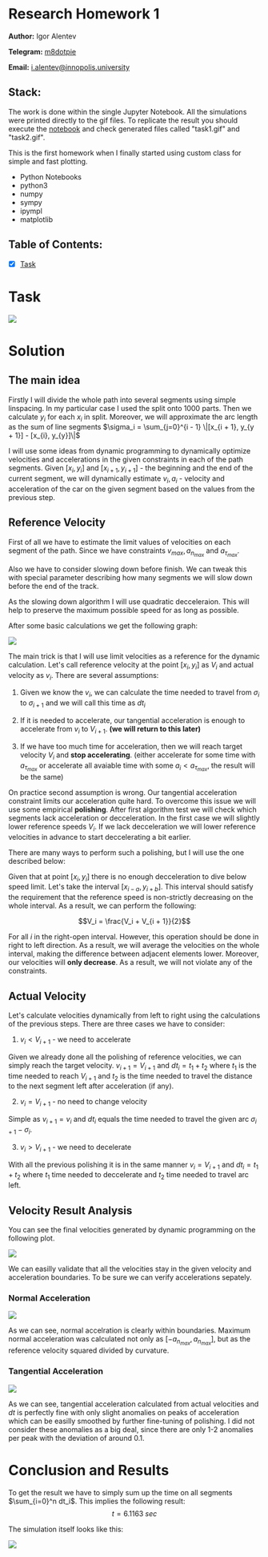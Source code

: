 # Research Homework 1

**Author:** Igor Alentev

**Telegram:** [m8dotpie](https://t.me/m8dotpie)

**Email:** i.alentev@innopolis.university

## Stack:

The work is done within the single Jupyter Notebook. All the simulations were printed directly to the gif files. To replicate the result you should execute the [notebook](TMHW2.ipynb) and check generated files called "task1.gif" and "task2.gif".

This is the first homework when I finally started using custom class for simple and fast plotting.

- Python Notebooks
- python3
- numpy
- sympy
- ipympl
- matplotlib

## Table of Contents:
- [x] [Task](#task)

# Task

![](assets/state.PNG)

# Solution

## The main idea

Firstly I will divide the whole path into several segments using simple linspacing. In my particular case I used the split onto $1000$ parts. Then we calculate $y_i$ for each $x_i$ in split. Moreover, we will approximate the arc length as the sum of line segments $\sigma_i = \sum_{j=0}^{i - 1} \|[x_{i + 1}, y_{y + 1}] - [x_{i}, y_{y}]\|$

I will use some ideas from dynamic programming to dynamically optimize velocities and accelerations in the given constraints in each of the path segments. Given $[x_i, y_i]$ and $[x_{i + 1}, y_{i + 1}]$ - the beginning and the end of the current segment, we will dynamically estimate $v_i, a_i$ - velocity and acceleration of the car on the given segment based on the values from the previous step.

## Reference Velocity

First of all we have to estimate the limit values of velocities on each segment of the path. Since we have constraints $v_{max}, a_{n_{max}}$ and $a_{\tau_{max}}$. 

Also we have to consider slowing down before finish. We can tweak this with special parameter describing how many segments we will slow down before the end of the track.

As the slowing down algorithm I will use quadratic decceleraion. This will help to preserve the maximum possible speed for as long as possible. 

 After some basic calculations we get the following graph:

![](assets/vel_limit.png)

The main  trick is that I will use limit velocities as a reference for the dynamic calculation. Let's call reference velocity at the point $[x_i, y_i]$ as $V_i$ and actual velocity as $v_i$. There are several assumptions:

1. Given we know the $v_i$, we can calculate the time needed to travel from $\sigma_i$ to $\sigma_{i + 1}$ and we will call this time as $dt_i$

2. If it is needed to accelerate, our tangential acceleration is enough to accelerate from $v_i$ to $V_{i + 1}$. **(we will return to this later)**

3. If we have too much time for acceleration, then we will reach target velocity $V_i$ and **stop accelerating**. (either accelerate for some time with $a_{{\tau}_{max}}$ or accelerate all avaiable time with some $a_i < a_{{\tau}_{max}}$, the result will be the same)

On practice second assumption is wrong. Our tangential acceleration constraint limits our acceleration quite hard. To overcome this issue we will use some empirical **polishing**. After first algorithm test we will check which segments lack acceleration or decceleration. In the first case we will slightly lower reference speeds $V_i$. If we lack decceleration we will lower reference velocities in advance to start deccelerating a bit earlier.

There are many ways to perform such a polishing, but I will use the one described below:

Given that at point $[x_i, y_i]$ there is no enough decceleration to dive below speed limit. Let's take the interval $[x_{i - a}, y_{i + b}]$. This interval should satisfy the requirement that the reference speed is non-strictly decreasing on the whole interval. As a result, we can perform the following:

$$V_i = \frac{V_i + V_{i + 1}}{2}$$

For all $i$ in the right-open interval. However, this operation should be done in right to left direction. As a result, we will average the velocities on the whole interval, making the difference between adjacent elements lower. Moreover, our velocities will **only decrease**. As a result, we will not violate any of the constraints.

## Actual Velocity

Let's calculate velocities dynamically from left to right using the calculations of the previous steps. There are three cases we have to consider:

1. $v_i < V_{i + 1}$ - we need to accelerate

Given we already done all the polishing of reference velocities, we can simply reach the target velocity. $v_{i + 1} = V_{i + 1}$ and $dt_i = t_1 + t_2$ where  $t_1$ is the time needed to reach $V_{i + 1}$ and $t_2$ is the time needed to travel the distance to the next segment left after acceleration (if any).

2. $v_i = V_{i + 1}$ - no need to change velocity

Simple as $v_{i + 1} = v_{i}$ and $dt_i$ equals the time needed to travel the given arc $\sigma_{i + 1} - \sigma_i$.

3. $v_i > V_{i + 1}$ - we need to decelerate

With all the previous polishing it is in the same manner $v_i = V_{i + 1}$ and $dt_i = t_1 + t_2$ where $t_1$ time needed to deccelerate and $t_2$ time needed to travel arc left.

## Velocity Result Analysis

You can see the final velocities generated by dynamic programming on the following plot.

![](assets/vel_res.png)

We can easilly validate that all the velocities stay in the given velocity and acceleration boundaries. To be sure we can verify accelerations sepately.

### Normal Acceleration

![](assets/an_res.png)

As we can see, normal accelration is clearly within boundaries. Maximum normal acceleration was calculated not only as $[-a_{n_{max}}, a_{n_{max}}]$, but as the reference velocity squared divided by curvature.

### Tangential Acceleration

![](assets/at_res.png)

As we can see, tangential acceleration calculated from actual velocities and $dt$ is perfectly fine with only slight anomalies on peaks of acceleration which can be easilly smoothed by further fine-tuning of polishing. I did not consider these anomalies as a big deal, since there are only 1-2 anomalies per peak with the deviation of around $0.1$.

# Conclusion and Results

To get the result we have to simply sum up the time on all segments $\sum_{i=0}^n dt_i$. This implies the following result:
$$t = 6.1163\;sec$$

The simulation itself looks like this:

![](assets/sim.gif)


